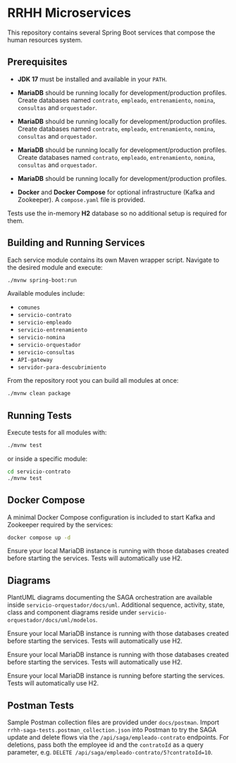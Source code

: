 # RRHH Microservices

This repository contains several Spring Boot services that compose the human resources system.

## Prerequisites

- **JDK 17** must be installed and available in your `PATH`.

- **MariaDB** should be running locally for development/production profiles. Create databases named `contrato`, `empleado`, `entrenamiento`, `nomina`, `consultas` and `orquestador`.


- **MariaDB** should be running locally for development/production profiles. Create databases named `contrato`, `empleado`, `entrenamiento`, `nomina`, `consultas` and `orquestador`.


- **MariaDB** should be running locally for development/production profiles. Create databases named `contrato`, `empleado`, `entrenamiento`, `nomina`, `consultas` and `orquestador`.

- **MariaDB** should be running locally for development/production profiles.



- **Docker** and **Docker Compose** for optional infrastructure (Kafka and Zookeeper). A `compose.yaml` file is provided.

Tests use the in-memory **H2** database so no additional setup is required for them.

## Building and Running Services

Each service module contains its own Maven wrapper script. Navigate to the desired module and execute:

```bash
./mvnw spring-boot:run
```

Available modules include:

- `comunes`
- `servicio-contrato`
- `servicio-empleado`
- `servicio-entrenamiento`
- `servicio-nomina`
- `servicio-orquestador`
- `servicio-consultas`
- `API-gateway`
- `servidor-para-descubrimiento`

From the repository root you can build all modules at once:

```bash
./mvnw clean package
```

## Running Tests

Execute tests for all modules with:

```bash
./mvnw test
```

or inside a specific module:

```bash
cd servicio-contrato
./mvnw test
```

## Docker Compose

A minimal Docker Compose configuration is included to start Kafka and Zookeeper required by the services:

```bash
docker compose up -d
```

Ensure your local MariaDB instance is running with those databases created before starting the services. Tests will automatically use H2.


## Diagrams

PlantUML diagrams documenting the SAGA orchestration are available inside
`servicio-orquestador/docs/uml`. Additional sequence, activity, state, class and
component diagrams reside under `servicio-orquestador/docs/uml/modelos`.


Ensure your local MariaDB instance is running with those databases created before starting the services. Tests will automatically use H2.


Ensure your local MariaDB instance is running with those databases created before starting the services. Tests will automatically use H2.

Ensure your local MariaDB instance is running before starting the services. Tests will automatically use H2.





## Postman Tests

Sample Postman collection files are provided under `docs/postman`. Import
`rrhh-saga-tests.postman_collection.json` into Postman to try the SAGA
update and delete flows via the `/api/saga/empleado-contrato` endpoints.
For deletions, pass both the employee id and the `contratoId` as a query
parameter, e.g. `DELETE /api/saga/empleado-contrato/5?contratoId=10`.
